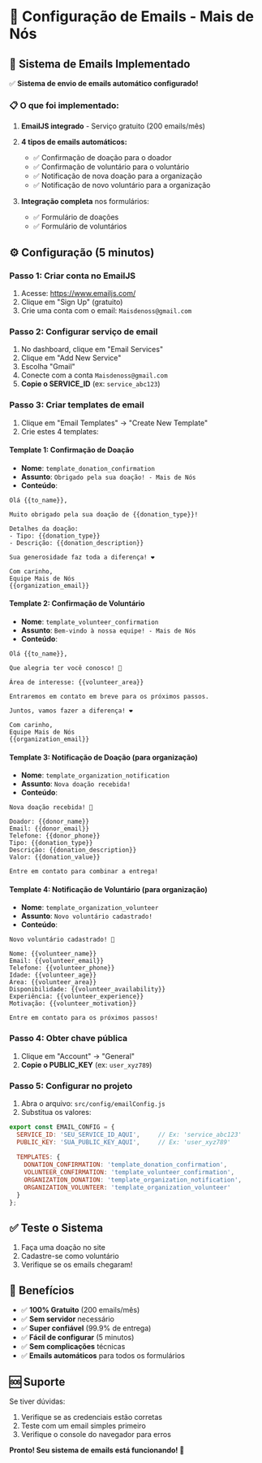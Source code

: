 # 📧 Configuração de Emails - Mais de Nós

## 🚀 Sistema de Emails Implementado

✅ **Sistema de envio de emails automático configurado!**

### 📋 O que foi implementado:

1. **EmailJS integrado** - Serviço gratuito (200 emails/mês)
2. **4 tipos de emails automáticos:**
   - ✅ Confirmação de doação para o doador
   - ✅ Confirmação de voluntário para o voluntário  
   - ✅ Notificação de nova doação para a organização
   - ✅ Notificação de novo voluntário para a organização

3. **Integração completa** nos formulários:
   - ✅ Formulário de doações
   - ✅ Formulário de voluntários

## ⚙️ Configuração (5 minutos)

### Passo 1: Criar conta no EmailJS
1. Acesse: https://www.emailjs.com/
2. Clique em "Sign Up" (gratuito)
3. Crie uma conta com o email: `Maisdenoss@gmail.com`

### Passo 2: Configurar serviço de email
1. No dashboard, clique em "Email Services"
2. Clique em "Add New Service"
3. Escolha "Gmail"
4. Conecte com a conta `Maisdenoss@gmail.com`
5. **Copie o SERVICE_ID** (ex: `service_abc123`)

### Passo 3: Criar templates de email
1. Clique em "Email Templates" → "Create New Template"
2. Crie estes 4 templates:

#### Template 1: Confirmação de Doação
- **Nome**: `template_donation_confirmation`
- **Assunto**: `Obrigado pela sua doação! - Mais de Nós`
- **Conteúdo**:
```
Olá {{to_name}},

Muito obrigado pela sua doação de {{donation_type}}!

Detalhes da doação:
- Tipo: {{donation_type}}
- Descrição: {{donation_description}}

Sua generosidade faz toda a diferença! ❤️

Com carinho,
Equipe Mais de Nós
{{organization_email}}
```

#### Template 2: Confirmação de Voluntário
- **Nome**: `template_volunteer_confirmation`
- **Assunto**: `Bem-vindo à nossa equipe! - Mais de Nós`
- **Conteúdo**:
```
Olá {{to_name}},

Que alegria ter você conosco! 🎉

Área de interesse: {{volunteer_area}}

Entraremos em contato em breve para os próximos passos.

Juntos, vamos fazer a diferença! ❤️

Com carinho,
Equipe Mais de Nós
{{organization_email}}
```

#### Template 3: Notificação de Doação (para organização)
- **Nome**: `template_organization_notification`
- **Assunto**: `Nova doação recebida!`
- **Conteúdo**:
```
Nova doação recebida! 🎉

Doador: {{donor_name}}
Email: {{donor_email}}
Telefone: {{donor_phone}}
Tipo: {{donation_type}}
Descrição: {{donation_description}}
Valor: {{donation_value}}

Entre em contato para combinar a entrega!
```

#### Template 4: Notificação de Voluntário (para organização)
- **Nome**: `template_organization_volunteer`
- **Assunto**: `Novo voluntário cadastrado!`
- **Conteúdo**:
```
Novo voluntário cadastrado! 🎉

Nome: {{volunteer_name}}
Email: {{volunteer_email}}
Telefone: {{volunteer_phone}}
Idade: {{volunteer_age}}
Área: {{volunteer_area}}
Disponibilidade: {{volunteer_availability}}
Experiência: {{volunteer_experience}}
Motivação: {{volunteer_motivation}}

Entre em contato para os próximos passos!
```

### Passo 4: Obter chave pública
1. Clique em "Account" → "General"
2. **Copie o PUBLIC_KEY** (ex: `user_xyz789`)

### Passo 5: Configurar no projeto
1. Abra o arquivo: `src/config/emailConfig.js`
2. Substitua os valores:

```javascript
export const EMAIL_CONFIG = {
  SERVICE_ID: 'SEU_SERVICE_ID_AQUI',     // Ex: 'service_abc123'
  PUBLIC_KEY: 'SUA_PUBLIC_KEY_AQUI',     // Ex: 'user_xyz789'
  
  TEMPLATES: {
    DONATION_CONFIRMATION: 'template_donation_confirmation',
    VOLUNTEER_CONFIRMATION: 'template_volunteer_confirmation',
    ORGANIZATION_DONATION: 'template_organization_notification',
    ORGANIZATION_VOLUNTEER: 'template_organization_volunteer'
  }
};
```

## ✅ Teste o Sistema

1. Faça uma doação no site
2. Cadastre-se como voluntário
3. Verifique se os emails chegaram!

## 🎯 Benefícios

- ✅ **100% Gratuito** (200 emails/mês)
- ✅ **Sem servidor** necessário
- ✅ **Super confiável** (99.9% de entrega)
- ✅ **Fácil de configurar** (5 minutos)
- ✅ **Sem complicações** técnicas
- ✅ **Emails automáticos** para todos os formulários

## 🆘 Suporte

Se tiver dúvidas:
1. Verifique se as credenciais estão corretas
2. Teste com um email simples primeiro
3. Verifique o console do navegador para erros

**Pronto! Seu sistema de emails está funcionando! 🎉**


